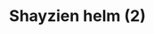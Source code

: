 ---
layout: item
title: Shayzien helm (2)
item-id: 13364
datatable: true
id: 13364
name: "Shayzien helm (2)"
members: true
lowalch: 16
highalch: 24
examine: "Dress like a tier 2 Shayzien soldier."
monsters:
  - id: 6907
    name: "Soldier (tier 2)"
    members: true
    combat_level: 48
    wiki_url: "https://oldschool.runescape.wiki/w/Soldier_(tier_2)"
    drops:
      - quantity: "1"
        rarity: 1
    image: "https://oldschool.runescape.wiki/images/thumb/9/92/Soldier_%28tier_2%29.png/130px-Soldier_%28tier_2%29.png?61dbc"
---